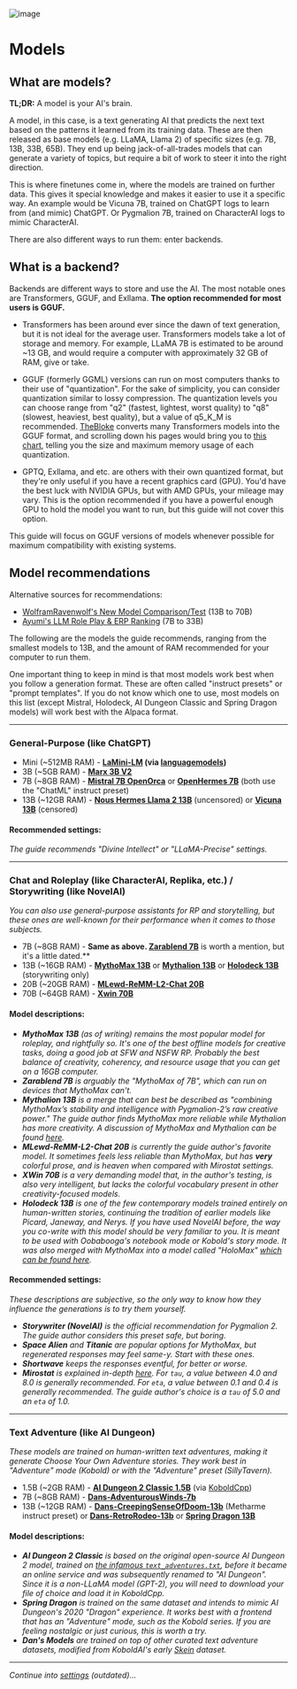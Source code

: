 ![image](https://user-images.githubusercontent.com/55674863/230696024-98ce9e16-f558-4402-ac43-0e7f960c118c.png)

# Models
## What are models?

**TL;DR:** A model is your AI's brain.

A model, in this case, is a text generating AI that predicts the next text based on the patterns it learned from its training data. These are then released as base models (e.g. LLaMA, Llama 2) of specific sizes (e.g. 7B, 13B, 33B, 65B). They end up being jack-of-all-trades models that can generate a variety of topics, but require a bit of work to steer it into the right direction.

This is where finetunes come in, where the models are trained on further data. This gives it special knowledge and makes it easier to use it a specific way. An example would be Vicuna 7B, trained on ChatGPT logs to learn from (and mimic) ChatGPT. Or Pygmalion 7B, trained on CharacterAI logs to mimic CharacterAI.

There are also different ways to run them: enter backends.

## What is a backend?

Backends are different ways to store and use the AI. The most notable ones are Transformers, GGUF, and Exllama. **The option recommended for most users is GGUF.**

- Transformers has been around ever since the dawn of text generation, but it is not ideal for the average user. Transformers models take a lot of storage and memory. For example, LLaMA 7B is estimated to be around ~13 GB, and would require a computer with approximately 32 GB of RAM, give or take.

- GGUF (formerly GGML) versions can run on most computers thanks to their use of "quantization". For the sake of simplicity, you can consider quantization similar to lossy compression. The quantization levels you can choose range from "q2" (fastest, lightest, worst quality) to "q8" (slowest, heaviest, best quality), but a value of q5_K_M is recommended. [TheBloke](https://huggingface.co/TheBloke) converts many Transformers models into the GGUF format, and scrolling down his pages would bring you to [this chart](https://huggingface.co/TheBloke/Llama-2-7B-GGUF#provided-files), telling you the size and maximum memory usage of each quantization.

- GPTQ, Exllama, and etc. are others with their own quantized format, but they're only useful if you have a recent graphics card (GPU). You'd have the best luck with NVIDIA GPUs, but with AMD GPUs, your mileage may vary. This is the option recommended if you have a powerful enough GPU to hold the model you want to run, but this guide will not cover this option.

This guide will focus on GGUF versions of models whenever possible for maximum compatibility with existing systems.

## Model recommendations

Alternative sources for recommendations:
- [WolframRavenwolf's New Model Comparison/Test](https://old.reddit.com/r/LocalLLaMA/comments/16kecsf/new_model_comparisontest_part_1_of_2_15_models/) (13B to 70B)
- [Ayumi's LLM Role Play & ERP Ranking](https://rentry.co/ayumi_erp_rating) (7B to 33B) 

The following are the models the guide recommends, ranging from the smallest models to 13B, and the amount of RAM recommended for your computer to run them.

One important thing to keep in mind is that most models work best when you follow a generation format. These are often called "instruct presets" or "prompt templates". If you do not know which one to use, most models on this list (except Mistral, Holodeck, AI Dungeon Classic and Spring Dragon models) will work best with the Alpaca format.

* * *

### General-Purpose (like ChatGPT)
- Mini (~512MB RAM) - **[LaMini-LM](https://github.com/mbzuai-nlp/LaMini-LM#models) (via [languagemodels](https://github.com/jncraton/languagemodels))**
- 3B (~5GB RAM) - **[Marx 3B V2](https://huggingface.co/NikolayKozloff/Marx-3B-V2-GGUF#provided-files)**
- 7B (~8GB RAM) - **[Mistral 7B OpenOrca](https://huggingface.co/TheBloke/Mistral-7B-OpenOrca-GGUF)** or **[OpenHermes 7B](https://huggingface.co/TheBloke/OpenHermes-2-Mistral-7B-GGUF)** (both use the "ChatML" instruct preset)
- 13B (~12GB RAM) - **[Nous Hermes Llama 2 13B](https://huggingface.co/TheBloke/Nous-Hermes-Llama2-GGUF#provided-files)** (uncensored) or **[Vicuna 13B](https://huggingface.co/TheBloke/vicuna-13B-v1.5-GGUF)** (censored)

#### Recommended settings:
*The guide recommends "Divine Intellect" or "LLaMA-Precise" settings.*

* * *

### Chat and Roleplay (like CharacterAI, Replika, etc.) / Storywriting (like NovelAI)
*You can also use general-purpose assistants for RP and storytelling, but these ones are well-known for their performance when it comes to those subjects.*
- 7B (~8GB RAM) - **Same as above. [Zarablend 7B](https://huggingface.co/TheBloke/Zarablend-L2-7B-GGUF)** is worth a mention, but it's a little dated.**
- 13B (~16GB RAM) - **[MythoMax 13B](https://huggingface.co/TheBloke/MythoMax-L2-13B-GGUF)** or **[Mythalion 13B](https://huggingface.co/TheBloke/Mythalion-13B-GGUF)** or **[Holodeck 13B](https://huggingface.co/shadowsword/LLAMA2-13B-Holodeck-1-GGML_K)** (storywriting only)
- 20B (~20GB RAM) - **[MLewd-ReMM-L2-Chat 20B](https://huggingface.co/TheBloke/MLewd-ReMM-L2-Chat-20B-GGUF)**
- 70B (~64GB RAM) - **[Xwin 70B](TheBloke/Xwin-LM-70B-V0.1-GGUF)**

#### Model descriptions:
- ***MythoMax 13B** (as of writing) remains the most popular model for roleplay, and rightfully so. It's one of the best offline models for creative tasks, doing a good job at SFW and NSFW RP. Probably the best balance of creativity, coherency, and resource usage that you can get on a 16GB computer.*
- ***Zarablend 7B** is arguably the "MythoMax of 7B", which can run on devices that MythoMax can't.*
- ***Mythalion 13B** is a merge that can best be described as "combining MythoMax’s stability and intelligence with Pygmalion-2’s raw creative power." The guide author finds MythoMax more reliable while Mythalion has more creativity. A discussion of MythoMax and Mythalion can be found [here](https://old.reddit.com/r/SillyTavernAI/comments/16mz6tw/mythomax_and_its_popular_merge/).*
- ***MLewd-ReMM-L2-Chat 20B** is currently the guide author's favorite model. It sometimes feels less reliable than MythoMax, but has **very** colorful prose, and is heaven when compared with Mirostat settings.*
- ***XWin 70B** is a very demanding model that, in the author's testing, is also very intelligent, but lacks the colorful vocabulary present in other creativity-focused models.*
- ***Holodeck 13B** is one of the few contemporary models trained entirely on human-written stories, continuing the tradition of earlier models like Picard, Janeway, and Nerys. If you have used NovelAI before, the way you co-write with this model should be very familiar to you. It is meant to be used with Oobabooga's notebook mode or Kobold's story mode. It was also merged with MythoMax into a model called "HoloMax" [which can be found here](https://huggingface.co/KoboldAI/LLaMA2-13B-Holomax-GGUF).*

#### Recommended settings:
*These descriptions are subjective, so the only way to know how they influence the generations is to try them yourself.*
- ***Storywriter (NovelAI)** is the official recommendation for Pygmalion 2. The guide author considers this preset safe, but boring.*
- ***Space Alien** and **Titanic** are popular options for MythoMax, but regenerated responses may feel same-y. Start with these ones.*
- ***Shortwave** keeps the responses eventful, for better or worse.*
- ***Mirostat** is explained in-depth [here](https://github.com/ggerganov/llama.cpp/blob/master/examples/main/README.md#mirostat-sampling). For `tau`, a value between 4.0 and 8.0 is generally recommended. For `eta`, a value between 0.1 and 0.4 is generally recommended. The guide author's choice is a `tau` of 5.0 and an `eta` of 1.0.*

* * *

### Text Adventure (like AI Dungeon)
*These models are trained on human-written text adventures, making it generate Choose Your Own Adventure stories. They work best in "Adventure" mode (Kobold) or with the "Adventure" preset (SillyTavern).*
- 1.5B (~2GB RAM) - **[AI Dungeon 2 Classic 1.5B](https://huggingface.co/Crataco/AI-Dungeon-2-Classic-GGML)** (via [KoboldCpp](https://github.com/LostRuins/koboldcpp))
- 7B (~8GB RAM) - **[Dans-AdventurousWinds-7b](https://huggingface.co/TheBloke/Dans-AdventurousWinds-7B-GGUF)**
- 13B (~12GB RAM) - **[Dans-CreepingSenseOfDoom-13b](https://huggingface.co/PocketDoc/Dans-CreepingSenseOfDoom-13b-gguf)** (Metharme instruct preset) or **[Dans-RetroRodeo-13b](https://huggingface.co/PocketDoc/Dans-RetroRodeo-13b-gguf)** or **[Spring Dragon 13B](https://huggingface.co/TheBloke/Spring-Dragon-GGUF)**

#### Model descriptions:
- ***AI Dungeon 2 Classic** is based on the original open-source AI Dungeon 2 model, trained on [the infamous `text_adventures.txt`](https://gitgud.io/AuroraPurgatio/aurorapurgatio), before it became an online service and was subsequently renamed to "AI Dungeon". Since it is a non-LLaMA model (GPT-2), you will need to download your file of choice and load it in KoboldCpp.*
- ***Spring Dragon** is trained on the same dataset and intends to mimic AI Dungeon's 2020 "Dragon" experience. It works best with a frontend that has an "Adventure" mode, such as the Kobold series. If you are feeling nostalgic or just curious, this is worth a try.*
- ***Dan's Models** are trained on top of other curated text adventure datasets, modified from KoboldAI's early [Skein](https://huggingface.co/KoboldAI/GPT-J-6B-Skein) dataset.*

* * *

*Continue into [settings](settings.md) (outdated)...*
